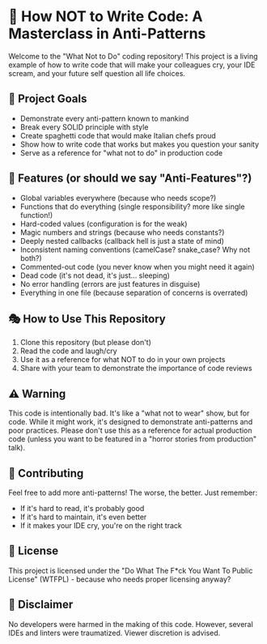 # 🚫 How NOT to Write Code: A Masterclass in Anti-Patterns

Welcome to the "What Not to Do" coding repository! This project is a living example of how to write code that will make your colleagues cry, your IDE scream, and your future self question all life choices.

## 🎯 Project Goals

- Demonstrate every anti-pattern known to mankind
- Break every SOLID principle with style
- Create spaghetti code that would make Italian chefs proud
- Show how to write code that works but makes you question your sanity
- Serve as a reference for "what not to do" in production code

## 🚨 Features (or should we say "Anti-Features"?)

- Global variables everywhere (because who needs scope?)
- Functions that do everything (single responsibility? more like single function!)
- Hard-coded values (configuration is for the weak)
- Magic numbers and strings (because who needs constants?)
- Deeply nested callbacks (callback hell is just a state of mind)
- Inconsistent naming conventions (camelCase? snake_case? Why not both?)
- Commented-out code (you never know when you might need it again)
- Dead code (it's not dead, it's just... sleeping)
- No error handling (errors are just features in disguise)
- Everything in one file (because separation of concerns is overrated)

## 🎭 How to Use This Repository

1. Clone this repository (but please don't)
2. Read the code and laugh/cry
3. Use it as a reference for what NOT to do in your own projects
4. Share with your team to demonstrate the importance of code reviews

## ⚠️ Warning

This code is intentionally bad. It's like a "what not to wear" show, but for code. While it might work, it's designed to demonstrate anti-patterns and poor practices. Please don't use this as a reference for actual production code (unless you want to be featured in a "horror stories from production" talk).

## 🎪 Contributing

Feel free to add more anti-patterns! The worse, the better. Just remember:

- If it's hard to read, it's probably good
- If it's hard to maintain, it's even better
- If it makes your IDE cry, you're on the right track

## 📜 License

This project is licensed under the "Do What The F\*ck You Want To Public License" (WTFPL) - because who needs proper licensing anyway?

## 🎪 Disclaimer

No developers were harmed in the making of this code. However, several IDEs and linters were traumatized. Viewer discretion is advised.

